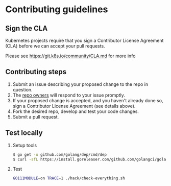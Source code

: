 # Contributing guidelines

## Sign the CLA

Kubernetes projects require that you sign a Contributor License Agreement (CLA) before we can accept your pull requests.
  
Please see https://git.k8s.io/community/CLA.md for more info

## Contributing steps

1. Submit an issue describing your proposed change to the repo in question.
1. The [repo owners](OWNERS) will respond to your issue promptly.
1. If your proposed change is accepted, and you haven't already done so, sign a Contributor License Agreement (see details above).
1. Fork the desired repo, develop and test your code changes.
1. Submit a pull request.

## Test locally

1. Setup tools
    ```bash
    $ go get -u github.com/golang/dep/cmd/dep
    $ curl -sfL https://install.goreleaser.com/github.com/golangci/golangci-lint.sh | sh -s -- -b $(go env GOPATH)/bin v1.15.0
    ```
1. Test
    ```bash
    GO111MODULE=on TRACE=1 ./hack/check-everything.sh
    ```


